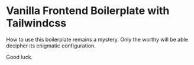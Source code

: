 # Vanilla Frontend Boilerplate with Tailwindcss

How to use this boilerplate remains a mystery. Only the worthy will be able decipher its enigmatic configuration.

Good luck.
